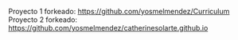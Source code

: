 Proyecto 1 forkeado: https://github.com/yosmelmendez/Curriculum
Proyecto 2 forkeado: https://github.com/yosmelmendez/catherinesolarte.github.io
